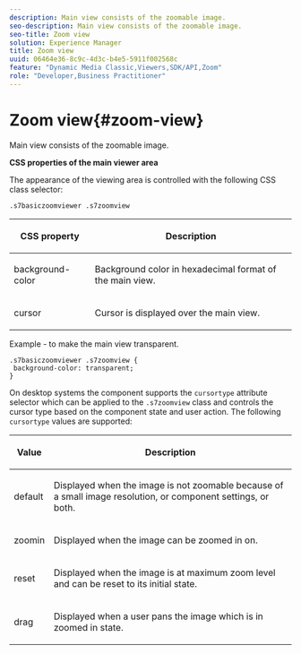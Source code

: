 ```yaml
---
description: Main view consists of the zoomable image.
seo-description: Main view consists of the zoomable image.
seo-title: Zoom view
solution: Experience Manager
title: Zoom view
uuid: 06464e36-8c9c-4d3c-b4e5-5911f002568c
feature: "Dynamic Media Classic,Viewers,SDK/API,Zoom"
role: "Developer,Business Practitioner"
---
```


# Zoom view{#zoom-view}

Main view consists of the zoomable image.

<!--<a id="section_061E550C1C1D4DB2BD663A898895B38C"></a>-->

**CSS properties of the main viewer area**

The appearance of the viewing area is controlled with the following CSS class selector:

```
.s7basiczoomviewer .s7zoomview
```

<table id="table_94EE3F5BBE4547C0B4943471CEE7EDE4"> 
 <thead> 
  <tr> 
   <th colname="col1" class="entry"> <p> CSS property </p> </th> 
   <th colname="col2" class="entry"> <p>Description </p> </th> 
  </tr> 
 </thead>
 <tbody> 
  <tr> 
   <td colname="col1"> <p> <span class="codeph"> background-color </span> </p> </td> 
   <td colname="col2"> <p> Background color in hexadecimal format of the main view. </p> </td> 
  </tr> 
  <tr> 
   <td colname="col1"> <p> <span class="codeph"> cursor </span> </p> </td> 
   <td colname="col2"> <p>Cursor is displayed over the main view. </p> </td> 
  </tr> 
 </tbody> 
</table>

Example - to make the main view transparent.

```
.s7basiczoomviewer .s7zoomview { 
 background-color: transparent; 
}
```

On desktop systems the component supports the `cursortype` attribute selector which can be applied to the `.s7zoomview` class and controls the cursor type based on the component state and user action. The following `cursortype` values are supported:

<table id="table_BC9FC40DA27B4A85995F4E9431AABF33"> 
 <thead> 
  <tr> 
   <th colname="col1" class="entry"> <p>Value </p> </th> 
   <th colname="col2" class="entry"> <p>Description </p> </th> 
  </tr> 
 </thead>
 <tbody> 
  <tr> 
   <td colname="col1"> <p> <span class="codeph"> default </span> </p> </td> 
   <td colname="col2"> <p>Displayed when the image is not zoomable because of a small image resolution, or component settings, or both. </p> </td> 
  </tr> 
  <tr> 
   <td colname="col1"> <p> <span class="codeph"> zoomin </span> </p> </td> 
   <td colname="col2"> <p>Displayed when the image can be zoomed in on. </p> </td> 
  </tr> 
  <tr> 
   <td colname="col1"> <p> <span class="codeph"> reset </span> </p> </td> 
   <td colname="col2"> <p>Displayed when the image is at maximum zoom level and can be reset to its initial state. </p> </td> 
  </tr> 
  <tr> 
   <td colname="col1"> <p> <span class="codeph"> drag </span> </p> </td> 
   <td colname="col2"> <p>Displayed when a user pans the image which is in zoomed in state. </p> </td> 
  </tr> 
 </tbody> 
</table>

